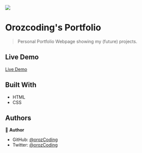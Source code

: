 ![](https://img.shields.io/badge/Microverse-blueviolet)

# Orozcoding's Portfolio

> Personal Portfolio Webpage showing my (future) projects.

## Live Demo

[Live Demo](https://orozcoding.github.io/myportfolio/)

## Built With

- HTML
- CSS

## Authors

👤 **Author**

- GitHub: [@orozCoding](https://github.com/orozCoding)
- Twitter: [@orozCoding](https://twitter.com/orozCoding)
